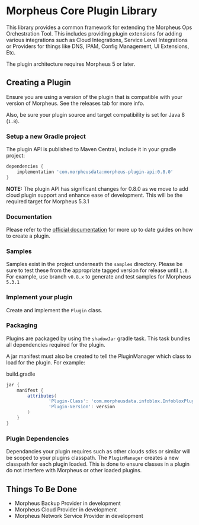 # Morpheus Core Plugin Library

This library provides a common framework for extending the Morpheus Ops Orchestration Tool. This includes providing plugin extensions for adding various integrations such as Cloud Integrations, Service Level Integrations or Providers for things like DNS, IPAM, Config Management, UI Extensions, Etc.

The plugin architecture requires Morpheus 5 or later.

## Creating a Plugin

Ensure you are using a version of the plugin that is compatible with your version of Morpheus. See the releases tab for more info.

Also, be sure your plugin source and target compatibility is set for Java 8 (`1.8`).

### Setup a new Gradle project

The plugin API is published to Maven Central, include it in your gradle project:

```gradle
dependencies {
	implementation 'com.morpheusdata:morpheus-plugin-api:0.8.0'
}
```

**NOTE:** The plugin API has significant changes for 0.8.0 as we move to add cloud plugin support and enhance ease of development. This will be the required target for Morpheus 5.3.1


### Documentation

Please refer to the [official documentation](https://developer.morpheusdata.com/docs) for more up to date guides on how to create a plugin.

### Samples

Samples exist in the project underneath the `samples` directory. Please be sure to test these from the appropriate tagged version for release until `1.0`. For example, use branch `v0.8.x` to generate and test samples for Morpheus `5.3.1`

### Implement your plugin

Create and implement the `Plugin` class.

### Packaging

Plugins are packaged by using the `shadowJar` gradle task. This task bundles all dependencies required for the plugin.

A jar manifest must also be created to tell the PluginManager which class to load for the plugin. For example:

build.gradle
```groovy
jar {
    manifest {
        attributes(
                'Plugin-Class': 'com.morpheusdata.infoblox.InfobloxPlugin',
                'Plugin-Version': version
        )
    }
}
```

### Plugin Dependencies

Dependancies your plugin requires such as other clouds sdks or similar will be scoped to your plugins classpath. The `PluginManager` creates a new classpath for each plugin loaded. This is done to ensure classes in a plugin do not interfere with Morpheus or other loaded plugins.

## Things To Be Done

* Morpheus Backup Provider in development
* Morpheus Cloud Provider in development
* Morpheus Network Service Provider in development

